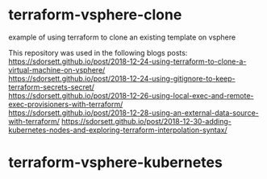 # terraform-vsphere-clone
example of using terraform to clone an existing template on vsphere

This repository was used in the following blogs posts:<br>
https://sdorsett.github.io/post/2018-12-24-using-terraform-to-clone-a-virtual-machine-on-vsphere/<br>
https://sdorsett.github.io/post/2018-12-24-using-gitignore-to-keep-terraform-secrets-secret/<br>
https://sdorsett.github.io/post/2018-12-26-using-local-exec-and-remote-exec-provisioners-with-terraform/<br>
https://sdorsett.github.io/post/2018-12-28-using-an-external-data-source-with-terraform/
https://sdorsett.github.io/post/2018-12-30-adding-kubernetes-nodes-and-exploring-terraform-interpolation-syntax/
# terraform-vsphere-kubernetes

